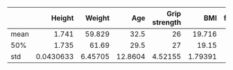 |      |    Height |   Weight |     Age |   Grip strength |      BMI |   frailty_binary |
|:-----|----------:|---------:|--------:|----------------:|---------:|-----------------:|
| mean | 1.741     | 59.829   | 32.5    |        26       | 19.716   |         0.4      |
| 50%  | 1.735     | 61.69    | 29.5    |        27       | 19.15    |         0        |
| std  | 0.0430633 |  6.45705 | 12.8604 |         4.52155 |  1.79391 |         0.516398 |